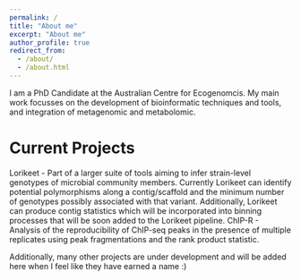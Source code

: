 ```yaml
---
permalink: /
title: "About me"
excerpt: "About me"
author_profile: true
redirect_from: 
  - /about/
  - /about.html
---
```


I am a PhD Candidate at the Australian Centre for Ecogenomcis. My main work focusses on the development of bioinformatic techniques and tools, and integration of metagenomic and metabolomic.

Current Projects
================
Lorikeet - Part of a larger suite of tools aiming to infer strain-level genotypes of microbial community members. Currently Lorikeet can identify potential polymorphisms along a contig/scaffold and the minimum number of genotypes possibly associated with that variant. Additionally, Lorikeet can produce contig statistics which will be incorporated into binning processes that will be soon added to the Lorikeet pipeline.
ChIP-R - Analysis of the reproducibility of ChIP-seq peaks in the presence of multiple replicates using peak fragmentations and the rank product statistic.

Additionally, many other projects are under development and will be added here when I feel like they have earned a name :)
